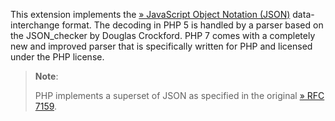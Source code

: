 This extension implements the
<a href="http://www.json.org/" class="link external">» JavaScript Object Notation (JSON)</a>
data-interchange format. The decoding in PHP 5 is handled by a parser
based on the JSON\_checker by Douglas Crockford. PHP 7 comes with a
completely new and improved parser that is specifically written for PHP
and licensed under the PHP license.

> **Note**:
>
> PHP implements a superset of JSON as specified in the original
> <a href="http://www.faqs.org/rfcs/rfc7159" class="link external">» RFC 7159</a>.
